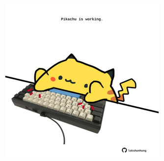 <!-- built at 23/02/2024, 22:00:40 UTC -->
<p align="center">
  <img width="500" height="500" src="./ReadmeImage.svg">
</p>
